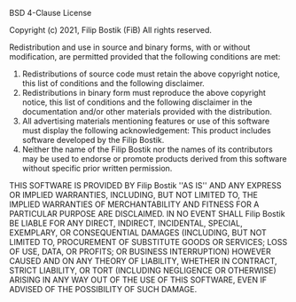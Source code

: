 BSD 4-Clause License

Copyright (c) 2021, Filip Bostik (FiB)
All rights reserved.

Redistribution and use in source and binary forms, with or without
modification, are permitted provided that the following conditions are met:
1. Redistributions of source code must retain the above copyright
   notice, this list of conditions and the following disclaimer.
2. Redistributions in binary form must reproduce the above copyright
   notice, this list of conditions and the following disclaimer in the
   documentation and/or other materials provided with the distribution.
3. All advertising materials mentioning features or use of this software
   must display the following acknowledgement:
   This product includes software developed by the Filip Bostik.
4. Neither the name of the Filip Bostik nor the
   names of its contributors may be used to endorse or promote products
   derived from this software without specific prior written permission.

THIS SOFTWARE IS PROVIDED BY Filip Bostik ''AS IS'' AND ANY
EXPRESS OR IMPLIED WARRANTIES, INCLUDING, BUT NOT LIMITED TO, THE IMPLIED
WARRANTIES OF MERCHANTABILITY AND FITNESS FOR A PARTICULAR PURPOSE ARE
DISCLAIMED. IN NO EVENT SHALL Filip Bostik BE LIABLE FOR ANY
DIRECT, INDIRECT, INCIDENTAL, SPECIAL, EXEMPLARY, OR CONSEQUENTIAL DAMAGES
(INCLUDING, BUT NOT LIMITED TO, PROCUREMENT OF SUBSTITUTE GOODS OR SERVICES;
LOSS OF USE, DATA, OR PROFITS; OR BUSINESS INTERRUPTION) HOWEVER CAUSED AND
ON ANY THEORY OF LIABILITY, WHETHER IN CONTRACT, STRICT LIABILITY, OR TORT
(INCLUDING NEGLIGENCE OR OTHERWISE) ARISING IN ANY WAY OUT OF THE USE OF THIS
SOFTWARE, EVEN IF ADVISED OF THE POSSIBILITY OF SUCH DAMAGE.
